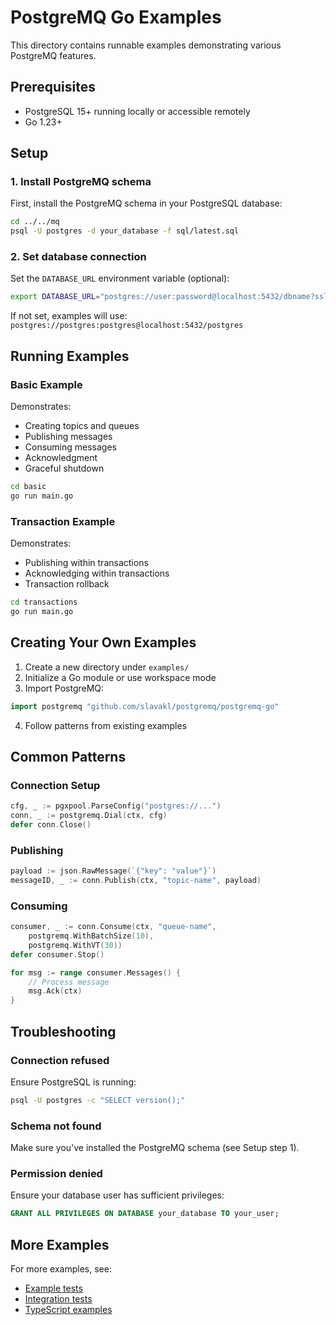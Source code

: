 # PostgreMQ Go Examples

This directory contains runnable examples demonstrating various PostgreMQ features.

## Prerequisites

- PostgreSQL 15+ running locally or accessible remotely
- Go 1.23+

## Setup

### 1. Install PostgreMQ schema

First, install the PostgreMQ schema in your PostgreSQL database:

```bash
cd ../../mq
psql -U postgres -d your_database -f sql/latest.sql
```

### 2. Set database connection

Set the `DATABASE_URL` environment variable (optional):

```bash
export DATABASE_URL="postgres://user:password@localhost:5432/dbname?sslmode=disable"
```

If not set, examples will use: `postgres://postgres:postgres@localhost:5432/postgres`

## Running Examples

### Basic Example

Demonstrates:
- Creating topics and queues
- Publishing messages
- Consuming messages
- Acknowledgment
- Graceful shutdown

```bash
cd basic
go run main.go
```

### Transaction Example

Demonstrates:
- Publishing within transactions
- Acknowledging within transactions
- Transaction rollback

```bash
cd transactions
go run main.go
```

## Creating Your Own Examples

1. Create a new directory under `examples/`
2. Initialize a Go module or use workspace mode
3. Import PostgreMQ:

```go
import postgremq "github.com/slavakl/postgremq/postgremq-go"
```

4. Follow patterns from existing examples

## Common Patterns

### Connection Setup

```go
cfg, _ := pgxpool.ParseConfig("postgres://...")
conn, _ := postgremq.Dial(ctx, cfg)
defer conn.Close()
```

### Publishing

```go
payload := json.RawMessage(`{"key": "value"}`)
messageID, _ := conn.Publish(ctx, "topic-name", payload)
```

### Consuming

```go
consumer, _ := conn.Consume(ctx, "queue-name",
    postgremq.WithBatchSize(10),
    postgremq.WithVT(30))
defer consumer.Stop()

for msg := range consumer.Messages() {
    // Process message
    msg.Ack(ctx)
}
```

## Troubleshooting

### Connection refused

Ensure PostgreSQL is running:

```bash
psql -U postgres -c "SELECT version();"
```

### Schema not found

Make sure you've installed the PostgreMQ schema (see Setup step 1).

### Permission denied

Ensure your database user has sufficient privileges:

```sql
GRANT ALL PRIVILEGES ON DATABASE your_database TO your_user;
```

## More Examples

For more examples, see:
- [Example tests](../example_test.go)
- [Integration tests](../integration_test.go)
- [TypeScript examples](../../postgremq-ts/examples/)
